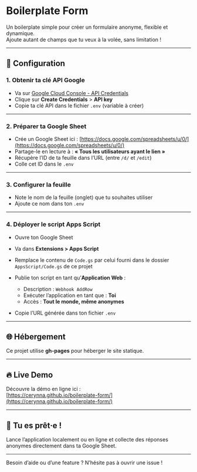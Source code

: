 # Boilerplate Form

Un boilerplate simple pour créer un formulaire anonyme, flexible et dynamique.  
Ajoute autant de champs que tu veux à la volée, sans limitation !

---

## 🚀 Configuration

### 1. Obtenir ta clé API Google

- Va sur [Google Cloud Console - API Credentials](https://console.cloud.google.com/apis/credentials)
- Clique sur **Create Credentials** > **API key**
- Copie ta clé API dans le fichier `.env` (variable à créer)

---

### 2. Préparer ta Google Sheet

- Crée un Google Sheet ici : [https://docs.google.com/spreadsheets/u/0/](https://docs.google.com/spreadsheets/u/0/)
- Partage-le en lecture à : **« Tous les utilisateurs ayant le lien »**
- Récupère l’ID de ta feuille dans l’URL (entre `/d/` et `/edit`)
- Colle cet ID dans le `.env`

---

### 3. Configurer la feuille

- Note le nom de la feuille (onglet) que tu souhaites utiliser
- Ajoute ce nom dans ton `.env`

---

### 4. Déployer le script Apps Script

- Ouvre ton Google Sheet
- Va dans **Extensions > Apps Script**
- Remplace le contenu de `Code.gs` par celui fourni dans le dossier `AppsScript/Code.gs` de ce projet
- Publie ton script en tant qu’**Application Web** :

  - Description : `Webhook AddRow`
  - Exécuter l’application en tant que : **Toi**
  - Accès : **Tout le monde, même anonymes**

- Copie l’URL générée dans ton fichier `.env`

---

## 🌐 Hébergement

Ce projet utilise **gh-pages** pour héberger le site statique.

---

## 🔥 Live Demo

Découvre la démo en ligne ici :  
[https://cerynna.github.io/boilerplate-form/](https://cerynna.github.io/boilerplate-form/)

---

## 🎉 Tu es prêt·e !

Lance l’application localement ou en ligne et collecte des réponses anonymes directement dans ta Google Sheet.

---

Besoin d’aide ou d’une feature ? N’hésite pas à ouvrir une issue !
